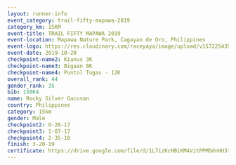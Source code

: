 ```yaml
---
layout: runner-info 
event_category: trail-fifty-mapawa-2019 
category_km: 15KM 
event-title: TRAIL FIFTY MAPAWA 2019  
event-location: Mapawa Nature Park, Cagayan de Oro, Philippines 
event-logo: https://res.cloudinary.com/raceyaya/image/upload/v1572254355/logo/trail-fifty-mapawa_fizjmb.jpg 
event-date: 2019-10-20 
checkpoint-name2: Kianus 3K 
checkpoint-name3: Bigaan 8K 
checkpoint-name4: Puntol Tugas - 12K 
overall_rank: 44
gender_rank: 35
bib: 15064
name: Rocky Silver Gacusan
country: Philippines
category: 15km
gender: Male
checkpoint2: 0-28-17
checkpoint3: 1-07-17
checkpoint4: 2-35-10
finish: 3-20-19
certificate: https://drive.google.com/file/d/1L7izKcHBiKM4VitPPMDdnHU3t8WpyEJk/view?usp=sharing
---
```

